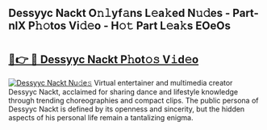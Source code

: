## Dessyyc Nackt O𝚗𝚕yf𝚊ns L𝚎a𝚔ed N𝚞𝚍es - Part-nlX P𝚑𝚘tos Vi𝚍𝚎o - H𝚘𝚝 Part L𝚎a𝚔s EOeOs

# <h2><a href="http://kf2ocx.oniu.top/?m=Dessyyc+Nackt">🔗👉 🔴 Dessyyc Nackt P𝚑ot𝚘𝚜 V𝚒d𝚎o</a></h2>

[![Dessyyc Nackt Nu𝚍e𝚜](https://i.imgur.com/0qMVB7G.gif)](http://kf2ocx.oniu.top/?m=Dessyyc+Nackt)
Virtual entertainer and multimedia creator Dessyyc Nackt, acclaimed for sharing dance and lifestyle knowledge through trending choreographies and compact clips. The public persona of Dessyyc Nackt is defined by its openness and sincerity, but the hidden aspects of his personal life remain a tantalizing enigma.  
